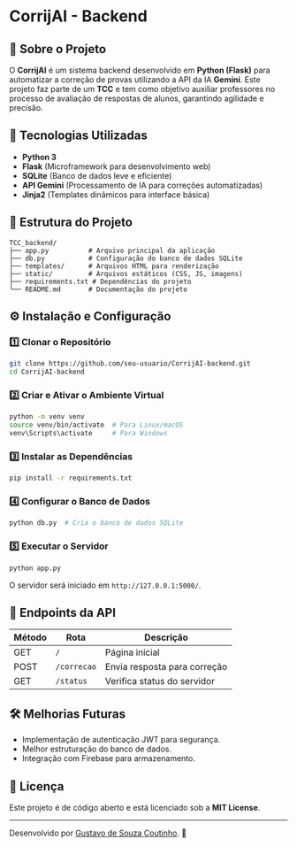 # CorrijAI - Backend

## 📌 Sobre o Projeto
O **CorrijAI** é um sistema backend desenvolvido em **Python (Flask)** para automatizar a correção de provas utilizando a API da IA **Gemini**. Este projeto faz parte de um **TCC** e tem como objetivo auxiliar professores no processo de avaliação de respostas de alunos, garantindo agilidade e precisão.

## 🚀 Tecnologias Utilizadas
- **Python 3**
- **Flask** (Microframework para desenvolvimento web)
- **SQLite** (Banco de dados leve e eficiente)
- **API Gemini** (Processamento de IA para correções automatizadas)
- **Jinja2** (Templates dinâmicos para interface básica)

## 📂 Estrutura do Projeto
```
TCC_backend/
├── app.py          # Arquivo principal da aplicação
├── db.py           # Configuração do banco de dados SQLite
├── templates/      # Arquivos HTML para renderização
├── static/         # Arquivos estáticos (CSS, JS, imagens)
├── requirements.txt # Dependências do projeto
└── README.md       # Documentação do projeto
```

## ⚙️ Instalação e Configuração

### **1️⃣ Clonar o Repositório**
```bash
git clone https://github.com/seu-usuario/CorrijAI-backend.git
cd CorrijAI-backend
```

### **2️⃣ Criar e Ativar o Ambiente Virtual**
```bash
python -m venv venv
source venv/bin/activate  # Para Linux/macOS
venv\Scripts\activate     # Para Windows
```

### **3️⃣ Instalar as Dependências**
```bash
pip install -r requirements.txt
```

### **4️⃣ Configurar o Banco de Dados**
```bash
python db.py  # Cria o banco de dados SQLite
```

### **5️⃣ Executar o Servidor**
```bash
python app.py
```
O servidor será iniciado em `http://127.0.0.1:5000/`.

## 📡 Endpoints da API
| Método | Rota        | Descrição                         |
|--------|------------|---------------------------------|
| GET    | `/`        | Página inicial                   |
| POST   | `/correcao` | Envia resposta para correção    |
| GET    | `/status`  | Verifica status do servidor     |

## 🛠 Melhorias Futuras
- Implementação de autenticação JWT para segurança.
- Melhor estruturação do banco de dados.
- Integração com Firebase para armazenamento.

## 📜 Licença
Este projeto é de código aberto e está licenciado sob a **MIT License**.

---
Desenvolvido por [Gustavo de Souza Coutinho]([https://github.com/seu-usuario](https://github.com/Gustavo-Souza-Coutinho)). 🚀

